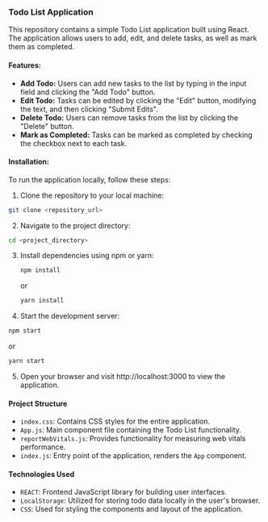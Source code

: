 ### Todo List Application

This repository contains a simple Todo List application built using React. The application allows users to add, edit, and delete tasks, as well as mark them as completed.

#### Features:

- **Add Todo:** Users can add new tasks to the list by typing in the input field and clicking the "Add Todo" button.
- **Edit Todo:** Tasks can be edited by clicking the "Edit" button, modifying the text, and then clicking "Submit Edits".
- **Delete Todo:** Users can remove tasks from the list by clicking the "Delete" button.
- **Mark as Completed:** Tasks can be marked as completed by checking the checkbox next to each task.

#### Installation:

To run the application locally, follow these steps:

1. Clone the repository to your local machine:

```bash
git clone <repository_url>
```

2. Navigate to the project directory:
```bash
cd <project_directory>
```

3. Install dependencies using npm or yarn:

   ```bash
   npm install
   ```

   or

   ```bash
   yarn install
   ```

4. Start the development server:

  ```bash
  npm start
  ```

  or

  ```bash
  yarn start
  ```

5. Open your browser and visit http://localhost:3000 to view the application.
   
#### Project Structure

- `index.css`: Contains CSS styles for the entire application.
- `App.js`: Main component file containing the Todo List functionality.
- `reportWebVitals.js`: Provides functionality for measuring web vitals performance.
- `index.js`: Entry point of the application, renders the `App` component.

#### Technologies Used
- `REACT`: Frontend JavaScript library for building user interfaces.
- `LocalStorage`: Utilized for storing todo data locally in the user's browser.
- `CSS`: Used for styling the components and layout of the application.
